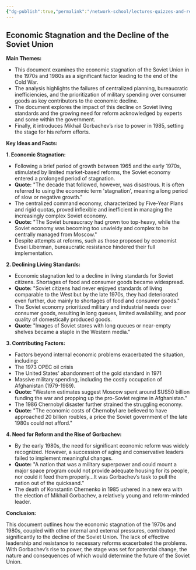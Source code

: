 ```yaml
---
{"dg-publish":true,"permalink":"/network-school/lectures-quizzes-and-references/briefs-timelines-and-study-guides/russian-history/russian-history-iii/russian-history-iii-economic-stagnation-and-the-decline-of-the-soviet-union-brief/"}
---
```




## Economic Stagnation and the Decline of the Soviet Union

**Main Themes:**

- This document examines the economic stagnation of the Soviet Union in the 1970s and 1980s as a significant factor leading to the end of the Cold War.
- The analysis highlights the failures of centralized planning, bureaucratic inefficiencies, and the prioritization of military spending over consumer goods as key contributors to the economic decline.
- The document explores the impact of this decline on Soviet living standards and the growing need for reform acknowledged by experts and some within the government.
- Finally, it introduces Mikhail Gorbachev’s rise to power in 1985, setting the stage for his reform efforts.

**Key Ideas and Facts:**

**1. Economic Stagnation:**

- Following a brief period of growth between 1965 and the early 1970s, stimulated by limited market-based reforms, the Soviet economy entered a prolonged period of stagnation.
- **Quote:** "The decade that followed, however, was disastrous. It is often referred to using the economic term 'stagnation', meaning a long period of slow or negative growth."
- The centralized command economy, characterized by Five-Year Plans and rigid quotas, proved inflexible and inefficient in managing the increasingly complex Soviet economy.
- **Quote:** "The Soviet bureaucracy had grown too top-heavy, while the Soviet economy was becoming too unwieldy and complex to be centrally managed from Moscow."
- Despite attempts at reforms, such as those proposed by economist Evsei Liberman, bureaucratic resistance hindered their full implementation.

**2. Declining Living Standards:**

- Economic stagnation led to a decline in living standards for Soviet citizens. Shortages of food and consumer goods became widespread.
- **Quote:** "Soviet citizens had never enjoyed standards of living comparable to the West but by the late 1970s, they had deteriorated even further, due mainly to shortages of food and consumer goods."
- The Soviet economy prioritized military and industrial needs over consumer goods, resulting in long queues, limited availability, and poor quality of domestically produced goods.
- **Quote:** "Images of Soviet stores with long queues or near-empty shelves became a staple in the Western media."

**3. Contributing Factors:**

- Factors beyond internal economic problems exacerbated the situation, including:
- The 1973 OPEC oil crisis
- The United States' abandonment of the gold standard in 1971
- Massive military spending, including the costly occupation of Afghanistan (1979-1989).
- **Quote:** "Western estimates suggest Moscow spent around $US50 billion funding the war and propping up the pro-Soviet regime in Afghanistan."
- The 1986 Chernobyl disaster further strained the struggling economy.
- **Quote:** "The economic costs of Chernobyl are believed to have approached 20 billion roubles, a price the Soviet government of the late 1980s could not afford."

**4. Need for Reform and the Rise of Gorbachev:**

- By the early 1980s, the need for significant economic reform was widely recognized. However, a succession of aging and conservative leaders failed to implement meaningful changes.
- **Quote:** "A nation that was a military superpower and could mount a major space program could not provide adequate housing for its people, nor could it feed them properly...It was Gorbachev’s task to pull the nation out of the quicksand.”
- The death of Konstantin Chernenko in 1985 ushered in a new era with the election of Mikhail Gorbachev, a relatively young and reform-minded leader.

**Conclusion:**

This document outlines how the economic stagnation of the 1970s and 1980s, coupled with other internal and external pressures, contributed significantly to the decline of the Soviet Union. The lack of effective leadership and resistance to necessary reforms exacerbated the problems. With Gorbachev’s rise to power, the stage was set for potential change, the nature and consequences of which would determine the future of the Soviet Union.